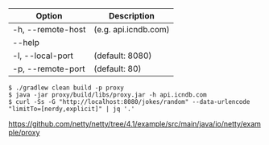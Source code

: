 Option                                  |Description    
------                                  |-----------    
-h, --remote-host                       |(e.g. api.icndb.com)
--help                                  |
-l, --local-port                        |<Integer> (default: 8080)
-p, --remote-port                       |<Integer> (default: 80)

```
$ ./gradlew clean build -p proxy
$ java -jar proxy/build/libs/proxy.jar -h api.icndb.com
$ curl -Ss -G "http://localhost:8080/jokes/random" --data-urlencode "limitTo=[nerdy,explicit]" | jq '.'
```

https://github.com/netty/netty/tree/4.1/example/src/main/java/io/netty/example/proxy